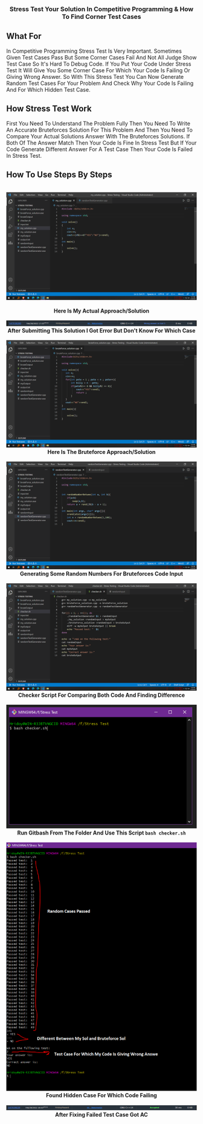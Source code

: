 <h3 align="center" >Stress Test Your Solution In Competitive Programming & How To Find Corner Test Cases </h1>

## What For
In Competitive Programming Stress Test Is Very Important. Sometimes Given Test Cases Pass But Some Corner Cases Fail And Not All Judge Show Test Case So It's Hard To Debug Code. If You Put Your Code Under Stress Test It Will Give You Some Corner Case For Which Your Code Is Failing Or Giving Wrong Answer. So With This Stress Test You Can Now Generate Random Test Cases For Your Problem And Check Why Your Code Is Failing And For Which Hidden Test Case.

## How Stress Test Work
First You Need To Understand The Problem Fully Then You Need To Write An Accurate Bruteforces Solution For This Problem And Then You Need To Compare Your Actual Solutions Answer With The Bruteforces Solutions. If Both Of The Answer Match Then Your Code Is Fine In Stress Test But If Your Code Generate Different Answer For A Test Case Then Your Code Is Failed In Stress Test.

## How To Use Steps By Steps
<p align="center">
  <br>
    <img src="ss/1.png"><br><br>
   <b>Here Is My Actual Approach/Solution</b><br><br>
    <img src="ss/2.PNG"><br>
    <b>After Submitting This Solution I Got Error But Don't Know For Which Case</b><br><br>
    <img src="ss/3.png"><br>
    <b>Here Is The Bruteforce Approach/Solution</b><br><br>
    <img src="ss/4.png"><br>
    <b>Generating Some Random Numbers For Bruteforces Code Input</b><br><br>
    <img src="ss/5.png"><br>
    <b>Checker Script For Comparing Both Code And Finding Difference</b><br><br>
    <img src="ss/10.PNG"><br>
    <b>Run Gitbash From The Folder And Use This Script <code>bash checker.sh</code></b><br><br>
    <img src="ss/11.PNG"><br>
    <b>Found Hidden Case For Which Code Failing</b><br><br>
    <img src="ss/8.PNG"><br>
    <b>After Fixing Failed Test Case Got AC</b><br><br>
</p>

